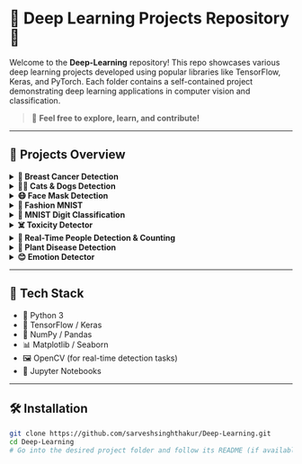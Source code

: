 # 🧠 Deep Learning Projects Repository 🚀

Welcome to the **Deep-Learning** repository! This repo showcases various deep learning projects developed using popular libraries like TensorFlow, Keras, and PyTorch. Each folder contains a self-contained project demonstrating deep learning applications in computer vision and classification.

> 📌 **Feel free to explore, learn, and contribute!**

---

## 📁 Projects Overview

<details>
  <summary><strong>🔬 Breast Cancer Detection</strong></summary>

  - **Goal**: Predict whether a tumor is malignant or benign using machine learning.
  - **Tech**: CNN, TensorFlow/Keras, medical dataset.
  - **Highlights**: Data preprocessing, model training, evaluation.
</details>

<details>
  <summary><strong>🐶🐱 Cats & Dogs Detection</strong></summary>

  - **Goal**: Classify images as either a cat or a dog.
  - **Tech**: CNN, image augmentation, transfer learning.
  - **Dataset**: Kaggle Cats vs Dogs dataset.
</details>

<details>
  <summary><strong>😷 Face Mask Detection</strong></summary>

  - **Goal**: Detect whether a person is wearing a mask or not.
  - **Tech**: Real-time face detection using OpenCV + CNN.
  - **Use Case**: COVID-19 safety compliance monitoring.
</details>

<details>
  <summary><strong>👗 Fashion MNIST</strong></summary>

  - **Goal**: Classify clothing images into categories.
  - **Tech**: Simple CNN with TensorFlow.
  - **Dataset**: Fashion MNIST dataset (Zalando).
</details>

<details>
  <summary><strong>🔢 MNIST Digit Classification</strong></summary>

  - **Goal**: Recognize handwritten digits.
  - **Tech**: Basic CNN architecture.
  - **Dataset**: Classic MNIST dataset.
</details>

<details>
  <summary><strong>☠️ Toxicity Detector</strong></summary>

  - **Goal**: Detect toxic comments using NLP.
  - **Tech**: LSTM, NLP preprocessing, word embeddings.
  - **Dataset**: Jigsaw Toxic Comment Classification.
</details>
 
<details>
  <summary><strong>🚶 Real-Time People Detection & Counting</strong></summary>

  - **Goal**: Detect no. of people In or Out.
  - **Tech**: Opencv-python , ultralytics.
  - **Concept**: Using vertical line to Track the number of Entry and Exit of people.
</details>

<details>
  <summary><strong>🌿 Plant Disease Detection</strong></summary>

  - **Goal**: Identify diseases in plant leaves from images.
  - **Tech**: Deep CNN, image processing.
  - **Application**: Smart agriculture.
</details>

<details>
  <summary><strong>😊 Emotion Detector</strong></summary>

  - **Goal**: Detect human emotions (e.g., happy, sad, angry) from facial expressions.
  - **Tech**: CNN, OpenCV, FER2013 dataset.
  - **Highlights**: Real-time webcam-based emotion detection using facial features.
</details>

---

## 🔧 Tech Stack

- 🐍 Python 3
- 🤖 TensorFlow / Keras
- 🔢 NumPy / Pandas
- 📊 Matplotlib / Seaborn
- 🖼️ OpenCV (for real-time detection tasks)
- 🧪 Jupyter Notebooks

---

## 🛠️ Installation

```bash
git clone https://github.com/sarveshsinghthakur/Deep-Learning.git
cd Deep-Learning
# Go into the desired project folder and follow its README (if available)
